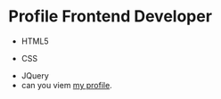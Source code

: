 # Profile Frontend Developer
- HTML5
* CSS
+ JQuery
+ can you viem [my profile](https://pages.github.com/).

